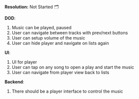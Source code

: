 **Resolution:** Not Started 🗂️

**DOD**:
1. Music can be played, paused
2. User can navigate between tracks with prev/next buttons
3. User can setup volume of the music
4. User can hide player and navigate on lists again

**UI**:
1. UI for player
2. User can tap on any song to open a play and start the music
3. User can navigate from player view back to lists

**Backend**:
1. There should be a player interface to control the music